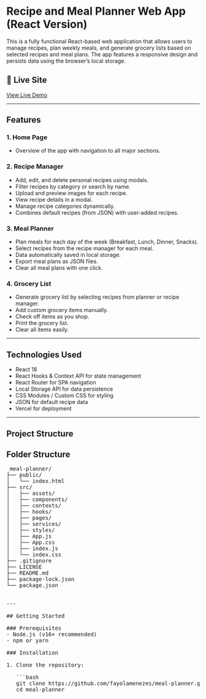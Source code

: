 # Recipe and Meal Planner Web App (React Version)

This is a fully functional React-based web application that allows users to manage recipes, plan weekly meals, and generate grocery lists based on selected recipes and meal plans. The app features a responsive design and persists data using the browser’s local storage.

## 🔗 Live Site
[View Live Demo](https://recipe-manager-rho-cyan.vercel.app/)

---

## Features

### 1. Home Page
- Overview of the app with navigation to all major sections.

### 2. Recipe Manager
- Add, edit, and delete personal recipes using modals.
- Filter recipes by category or search by name.
- Upload and preview images for each recipe.
- View recipe details in a modal.
- Manage recipe categories dynamically.
- Combines default recipes (from JSON) with user-added recipes.

### 3. Meal Planner
- Plan meals for each day of the week (Breakfast, Lunch, Dinner, Snacks).
- Select recipes from the recipe manager for each meal.
- Data automatically saved in local storage.
- Export meal plans as JSON files.
- Clear all meal plans with one click.

### 4. Grocery List
- Generate grocery list by selecting recipes from planner or recipe manager.
- Add custom grocery items manually.
- Check off items as you shop.
- Print the grocery list.
- Clear all items easily.

---

## Technologies Used

- React 18
- React Hooks & Context API for state management
- React Router for SPA navigation
- Local Storage API for data persistence
- CSS Modules / Custom CSS for styling
- JSON for default recipe data
- Vercel for deployment

---

## Project Structure
## Folder Structure
<pre> meal-planner/
├── public/
│   └── index.html
├── src/
│   ├── assets/
│   ├── components/
│   ├── contexts/
│   ├── hooks/
│   ├── pages/
│   ├── services/
│   ├── styles/
│   ├── App.js
│   ├── App.css
│   ├── index.js
│   └── index.css
├── .gitignore
├── LICENSE
├── README.md
├── package-lock.json
└── package.json


---

## Getting Started

### Prerequisites
- Node.js (v16+ recommended)
- npm or yarn

### Installation

1. Clone the repository:

   ```bash
   git clone https://github.com/fayolamenezes/meal-planner.git
   cd meal-planner
